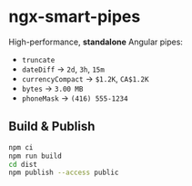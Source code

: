 
# ngx-smart-pipes

High-performance, **standalone** Angular pipes:
- `truncate`
- `dateDiff` → `2d`, `3h`, `15m`
- `currencyCompact` → `$1.2K`, `CA$1.2K`
- `bytes` → `3.00 MB`
- `phoneMask` → `(416) 555-1234`

## Build & Publish
```bash
npm ci
npm run build
cd dist
npm publish --access public
```
